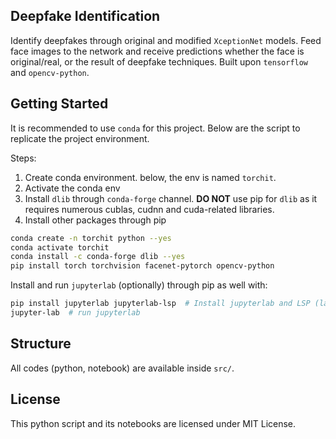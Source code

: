 ## Deepfake Identification

Identify deepfakes through original and modified `XceptionNet` models. Feed face images to the network and receive predictions whether the face is original/real, or the result of deepfake techniques. Built upon `tensorflow` and `opencv-python`.

## Getting Started

It is recommended to use `conda` for this project. Below are the script to replicate the project environment.

Steps:
1. Create conda environment. below, the env is named `torchit`.
2. Activate the conda env
3. Install `dlib` through `conda-forge` channel. **DO NOT** use pip for `dlib` as it requires numerous cublas, cudnn and cuda-related libraries.
4. Install other packages through pip

```bash
conda create -n torchit python --yes
conda activate torchit
conda install -c conda-forge dlib --yes
pip install torch torchvision facenet-pytorch opencv-python 
```
Install and run `jupyterlab` (optionally) through pip as well with:

```bash
pip install jupyterlab jupyterlab-lsp  # Install jupyterlab and LSP (language server protocol) to enable documentation, and error checkings
jupyter-lab  # run jupyterlab
```

## Structure

All codes (python, notebook) are available inside `src/`. 

## License
This python script and its notebooks are licensed under MIT License.
